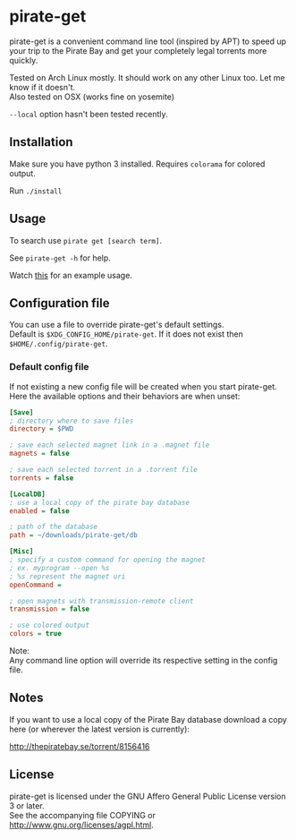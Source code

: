 # pirate-get
pirate-get is a convenient command line tool (inspired by APT) to speed up your trip to the Pirate Bay and get your completely legal torrents more quickly.

Tested on Arch Linux mostly. It should work on any other Linux too. Let me know if it doesn't.  
Also tested on OSX (works fine on yosemite)

`--local` option hasn't been tested recently.

## Installation
Make sure you have python 3 installed.
Requires `colorama` for colored output.

Run `./install`

## Usage

To search use `pirate get [search term]`.

See `pirate-get -h` for help.

Watch [this](http://showterm.io/d6f7a0c2a5de1da9ea317) for an example usage.


## Configuration file
You can use a file to override pirate-get's default settings.  
Default is `$XDG_CONFIG_HOME/pirate-get`.
If it does not exist then `$HOME/.config/pirate-get`.

### Default config file
If not existing a new config file will be created when you start
pirate-get. Here the available options and their behaviors are when unset:

```INI
[Save]
; directory where to save files
directory = $PWD

; save each selected magnet link in a .magnet file
magnets = false

; save each selected torrent in a .torrent file
torrents = false                     

[LocalDB]
; use a local copy of the pirate bay database
enabled = false                 

; path of the database     
path = ~/downloads/pirate-get/db

[Misc]
; specify a custom command for opening the magnet
; ex. myprogram --open %s
; %s represent the magnet uri
openCommand = 

; open magnets with transmission-remote client
transmission = false

; use colored output
colors = true
```

Note:  
Any command line option will override its respective setting in the config file.  


## Notes
If you want to use a local copy of the Pirate Bay database download a copy here (or wherever the latest version is currently):

http://thepiratebay.se/torrent/8156416


## License
pirate-get is licensed under the GNU Affero General Public License version 3 or later.  
See the accompanying file COPYING or http://www.gnu.org/licenses/agpl.html.
